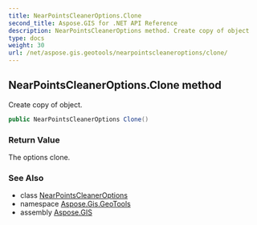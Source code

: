 ```yaml
---
title: NearPointsCleanerOptions.Clone
second_title: Aspose.GIS for .NET API Reference
description: NearPointsCleanerOptions method. Create copy of object
type: docs
weight: 30
url: /net/aspose.gis.geotools/nearpointscleaneroptions/clone/
---
```

## NearPointsCleanerOptions.Clone method

Create copy of object.

```csharp
public NearPointsCleanerOptions Clone()
```

### Return Value

The options clone.

### See Also

* class [NearPointsCleanerOptions](../)
* namespace [Aspose.Gis.GeoTools](../../nearpointscleaneroptions/)
* assembly [Aspose.GIS](../../../)


